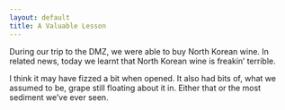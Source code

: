 ```yaml
---
layout: default
title: A Valuable Lesson
---
```


During our trip to the DMZ, we were able to buy North Korean wine. In related news, today we learnt that North Korean wine is freakin’ terrible.

I think it may have fizzed a bit when opened. It also had bits of, what we assumed to be, grape still floating about it in. Either that or the most sediment we’ve ever seen.
